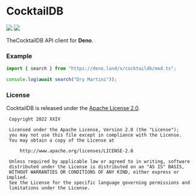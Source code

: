 # CocktailDB

[![](https://img.shields.io/github/v/tag/thechampagne/cocktaildb-ts?label=version)](https://github.com/thechampagne/cocktaildb-ts/releases/latest) [![](https://img.shields.io/github/license/thechampagne/cocktaildb-ts)](https://github.com/thechampagne/cocktaildb-ts/blob/main/LICENSE)

TheCocktailDB API client for **Deno**.

### Example

```js
import { search } from "https://deno.land/x/cocktaildb/mod.ts";

console.log(await search("Dry Martini"));
```

### License

CocktailDB is released under the [Apache License 2.0](https://github.com/thechampagne/cocktaildb-ts/blob/main/LICENSE).

```
 Copyright 2022 XXIV

 Licensed under the Apache License, Version 2.0 (the "License");
 you may not use this file except in compliance with the License.
 You may obtain a copy of the License at

     http://www.apache.org/licenses/LICENSE-2.0

 Unless required by applicable law or agreed to in writing, software
 distributed under the License is distributed on an "AS IS" BASIS,
 WITHOUT WARRANTIES OR CONDITIONS OF ANY KIND, either express or implied.
 See the License for the specific language governing permissions and
 limitations under the License.
```